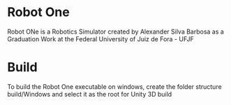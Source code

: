 # Robot One
Robot ONe is a Robotics Simulator created by Alexander Silva Barbosa as a Graduation Work at the Federal University of Juiz de Fora - UFJF

# Build
To build the Robot One executable on windows, create the folder structure build/Windows and select it as the root for Unity 3D build